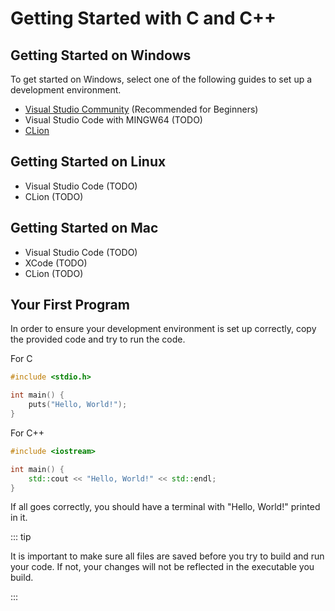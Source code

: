 # Getting Started with C and C++

## Getting Started on Windows

To get started on Windows, select one of the following guides to set up a development environment.

- [Visual Studio Community](/resources/dev-envs/visual-studio-community) (Recommended for Beginners)
- Visual Studio Code with MINGW64 (TODO)
- [CLion](/resources/dev-envs/clion)

## Getting Started on Linux

- Visual Studio Code (TODO)
- CLion (TODO)

## Getting Started on Mac

- Visual Studio Code (TODO)
- XCode (TODO)
- CLion (TODO)

## Your First Program

In order to ensure your development environment is set up correctly, copy the provided code and try to run the code.

For C

```c
#include <stdio.h>

int main() {
    puts("Hello, World!");
}
```

For C++

```cpp
#include <iostream>

int main() {
    std::cout << "Hello, World!" << std::endl;
}
```

If all goes correctly, you should have a terminal with "Hello, World!" printed in it.

::: tip

It is important to make sure all files are saved before you try to build and run your code. If not, your changes will
not be reflected in the executable you build.

:::
